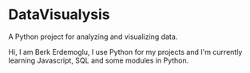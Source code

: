 # DataVisualysis

A Python project for analyzing and visualizing data.

Hi, I am Berk Erdemoglu, I use Python for my projects and I'm currently learning Javascript, SQL and some modules in Python.
